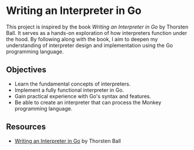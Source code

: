 # Writing an Interpreter in Go

This project is inspired by the book *Writing an Interpreter in Go* by Thorsten Ball. It serves as a hands-on exploration of how interpreters function under the hood. By following along with the book, I aim to deepen my understanding of interpreter design and implementation using the Go programming language.

## Objectives
- Learn the fundamental concepts of interpreters.
- Implement a fully functional interpreter in Go.
- Gain practical experience with Go's syntax and features.
- Be able to create an interpreter that can process the Monkey programming language.

## Resources
- [Writing an Interpreter in Go](https://interpreterbook.com) by Thorsten Ball
